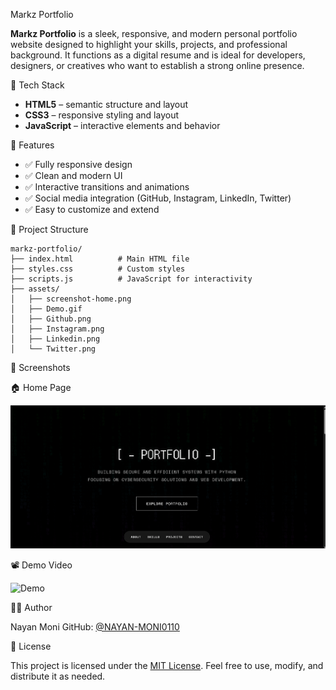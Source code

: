 Markz Portfolio

**Markz Portfolio** is a sleek, responsive, and modern personal portfolio website designed to highlight your skills, projects, and professional background. It functions as a digital resume and is ideal for developers, designers, or creatives who want to establish a strong online presence.


 🧰 Tech Stack

- **HTML5** – semantic structure and layout
- **CSS3** – responsive styling and layout
- **JavaScript** – interactive elements and behavior

 🚀 Features

- ✅ Fully responsive design
- ✅ Clean and modern UI
- ✅ Interactive transitions and animations
- ✅ Social media integration (GitHub, Instagram, LinkedIn, Twitter)
- ✅ Easy to customize and extend

📁 Project Structure

```
markz-portfolio/
├── index.html          # Main HTML file
├── styles.css          # Custom styles
├── scripts.js          # JavaScript for interactivity
├── assets/
│   ├── screenshot-home.png
│   ├── Demo.gif
│   ├── Github.png
│   ├── Instagram.png
│   ├── Linkedin.png
│   └── Twitter.png
```

📸 Screenshots

🏠 Home Page

![Home Page](assets/screenshot-home.png)

📽️ Demo Video

![Demo](assets/demo.gif)


🧑‍💻 Author

Nayan Moni
GitHub: [@NAYAN-MONI0110](https://github.com/NAYAN-MONI0110)

📜 License

This project is licensed under the [MIT License](LICENSE). Feel free to use, modify, and distribute it as needed.


